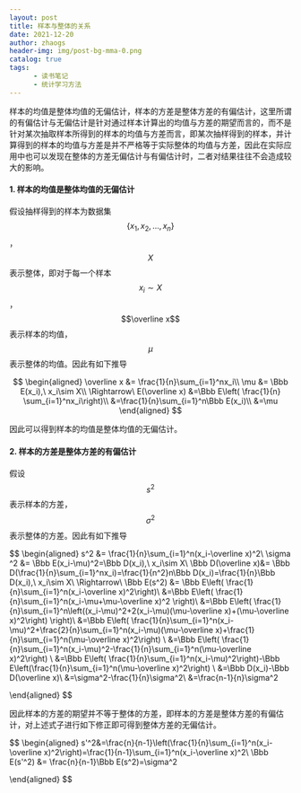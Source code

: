```yaml
---
layout: post
title: 样本与整体的关系
date: 2021-12-20
author: zhaogs
header-img: img/post-bg-mma-0.png
catalog: true
tags:
      - 读书笔记
      - 统计学习方法
---
```


样本的均值是整体均值的无偏估计，样本的方差是整体方差的有偏估计，这里所谓的有偏估计与无偏估计是针对通过样本计算出的均值与方差的期望而言的，而不是针对某次抽取样本所得到的样本的均值与方差而言，即某次抽样得到的样本，并计算得到的样本的均值与方差是并不严格等于实际整体的均值与方差，因此在实际应用中也可以发现在整体的方差无偏估计与有偏估计时，二者对结果往往不会造成较大的影响。

#### 1. 样本的均值是整体均值的无偏估计

假设抽样得到的样本为数据集$$\{x_1,x_2,...,x_n\}$$，$$X$$表示整体，即对于每一个样本$$x_i\sim X$$，$$\overline x$$表示样本的均值，$$\mu$$表示整体的均值。因此有如下推导


$$
\begin{aligned}
\overline x &= \frac{1}{n}\sum_{i=1}^nx_i\\
\mu &= \Bbb E(x_i),\ x_i\sim X\\
\Rightarrow\  E(\overline x) &=\Bbb E\left( \frac{1}{n} \sum_{i=1}^nx_i\right)\\
&=\frac{1}{n}\sum_{i=1}^n\Bbb E(x_i)\\
&=\mu
\end{aligned}
$$


因此可以得到样本的均值是整体均值的无偏估计。

#### 2. 样本的方差是整体方差的有偏估计

假设$$s^2$$表示样本的方差，$$\sigma^2$$表示整体的方差。因此有如下推导


$$
\begin{aligned}
s^2 &= \frac{1}{n}\sum_{i=1}^n(x_i-\overline x)^2\\
\sigma ^2 &= \Bbb E(x_i-\mu)^2=\Bbb D(x_i),\ x_i\sim X\\
\Bbb D(\overline x)&= \Bbb D(\frac{1}{n}\sum_{i=1}^nx_i)=\frac{1}{n^2}n\Bbb D(x_i)=\frac{1}{n}\Bbb D(x_i),\ x_i\sim X\\
\Rightarrow\ \Bbb E(s^2) &= \Bbb E\left( \frac{1}{n}\sum_{i=1}^n(x_i-\overline x)^2\right)\\
&=\Bbb E\left( \frac{1}{n}\sum_{i=1}^n(x_i-\mu+\mu-\overline x)^2 \right)\\
&=\Bbb E\left( \frac{1}{n}\sum_{i=1}^n\left((x_i-\mu)^2+2(x_i-\mu)(\mu-\overline x)+(\mu-\overline x)^2\right) \right)\\
&=\Bbb E\left( \frac{1}{n}\sum_{i=1}^n(x_i-\mu)^2+\frac{2}{n}\sum_{i=1}^n(x_i-\mu)(\mu-\overline x)+\frac{1}{n}\sum_{i=1}^n(\mu-\overline x)^2\right) \\
&=\Bbb E\left( \frac{1}{n}\sum_{i=1}^n(x_i-\mu)^2-\frac{1}{n}\sum_{i=1}^n(\mu-\overline x)^2\right) \\
&=\Bbb E\left( \frac{1}{n}\sum_{i=1}^n(x_i-\mu)^2\right)-\Bbb E\left(\frac{1}{n}\sum_{i=1}^n(\mu-\overline x)^2\right) \\
&=\Bbb D(x_i)-\Bbb D(\overline x)\\
&=\sigma^2-\frac{1}{n}\sigma^2\\
&=\frac{n-1}{n}\sigma^2

\end{aligned}
$$


因此样本的方差的期望并不等于整体的方差，即样本的方差是整体方差的有偏估计，对上述式子进行如下修正即可得到整体方差的无偏估计。


$$
\begin{aligned}
s'^2&=\frac{n}{n-1}\left(\frac{1}{n}\sum_{i=1}^n(x_i-\overline x)^2\right)=\frac{1}{n-1}\sum_{i=1}^n(x_i-\overline x)^2\\
\Bbb E(s'^2) &= \frac{n}{n-1}\Bbb E(s^2)=\sigma^2

\end{aligned}
$$


